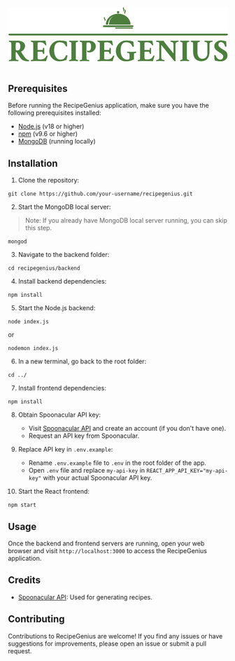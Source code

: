 ![RecipeGenius](src/images/Logo.png)<br><br>

## Prerequisites

Before running the RecipeGenius application, make sure you have the following prerequisites installed:

- [Node.js](https://nodejs.org/) (v18 or higher)
- [npm](https://www.npmjs.com/) (v9.6 or higher)
- [MongoDB](https://www.mongodb.com/try/download/community) (running locally)

## Installation

1. Clone the repository:

```shell
git clone https://github.com/your-username/recipegenius.git
```

2. Start the MongoDB local server:
> Note: If you already have MongoDB local server running, you can skip this step.

```shell
mongod
```

3. Navigate to the backend folder:

```shell
cd recipegenius/backend
```

4. Install backend dependencies:

```shell
npm install
```

5. Start the Node.js backend:

```shell
node index.js
```
or
```shell
nodemon index.js
```

6. In a new terminal, go back to the root folder:

```shell
cd ../
```

7. Install frontend dependencies:

```shell
npm install
```

8. Obtain Spoonacular API key:

   - Visit [Spoonacular API](https://spoonacular.com/food-api) and create an account (if you don't have one).
   - Request an API key from Spoonacular.

9. Replace API key in `.env.example`:

   - Rename `.env.example` file to `.env` in the root folder of the app.
   - Open `.env` file and replace `my-api-key` in `REACT_APP_API_KEY="my-api-key"` with your actual Spoonacular API key.

10. Start the React frontend:

```shell
npm start
```

## Usage

Once the backend and frontend servers are running, open your web browser and visit `http://localhost:3000` to access the RecipeGenius application.

## Credits

- [Spoonacular API](https://spoonacular.com/food-api): Used for generating recipes.

## Contributing

Contributions to RecipeGenius are welcome! If you find any issues or have suggestions for improvements, please open an issue or submit a pull request.